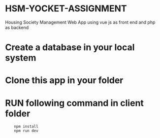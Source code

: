 # HSM-YOCKET-ASSIGNMENT
Housing Society Management Web App using vue js as front end and php as backend

# Create a database in your local system

# Clone this app in your folder 

# RUN following command in client folder

```
    npm install
    npm run dev
```
